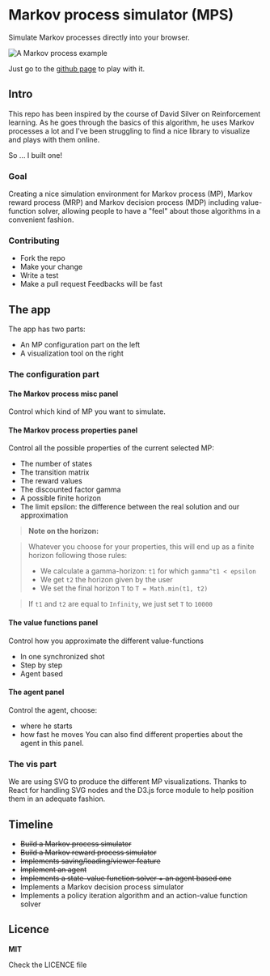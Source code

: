 # Markov process simulator (MPS)
Simulate Markov processes directly into your browser.

![A Markov process example]()

Just go to the [github page](public/mp.png) to play with it.

## Intro
This repo has been inspired by the course of David Silver on Reinforcement learning. As he goes through the basics of this algorithm, he uses Markov processes a lot and I've been struggling to find a nice library to visualize and plays with them online.

So ... I built one!

### Goal

Creating a nice simulation environment for Markov process (MP), Markov reward process (MRP) and Markov decision process (MDP) including value-function solver, allowing people to have a "feel" about those algorithms in a convenient fashion.

### Contributing
- Fork the repo
- Make your change
- Write a test
- Make a pull request
Feedbacks will be fast

## The app
The app has two parts:
- An MP configuration part on the left
- A visualization tool on the right

### The configuration part
#### The Markov process misc panel
Control which kind of MP you want to simulate.

#### The Markov process properties panel
Control all the possible properties of the current selected MP:
- The number of states
- The transition matrix
- The reward values
- The discounted factor gamma
- A possible finite horizon
- The limit epsilon: the difference between the real solution and our approximation

> **Note on the horizon:**

> Whatever you choose for your properties, this will end up as a finite horizon following those rules:
> - We calculate a gamma-horizon: `t1` for which `gamma^t1 < epsilon`
> - We get `t2` the horizon given by the user
> - We set the final horizon `T` to `T = Math.min(t1, t2)`

> If `t1` and `t2` are equal to `Infinity`, we just set `T` to `10000`

#### The value functions panel
Control how you approximate the different value-functions
- In one synchronized shot
- Step by step
- Agent based

#### The agent panel
Control the agent, choose:
 - where he starts
 - how fast he moves
You can also find different properties about the agent in this panel.

### The vis part
We are using SVG to produce the different MP visualizations. Thanks to React for handling SVG nodes and the D3.js force module to help position them in an adequate fashion.

## Timeline
- ~~Build a Markov process simulator~~
- ~~Build a Markov reward process simulator~~
- ~~Implements saving/loading/viewer feature~~
- ~~Implement an agent~~
- ~~Implements a state-value function solver + an agent based one~~
- Implements a Markov decision process simulator
- Implements a policy iteration algorithm and an action-value function solver

## Licence
**MIT**

Check the LICENCE file